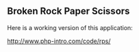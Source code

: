 Broken Rock Paper Scissors
--------------------------

Here is a working version of this application:

http://www.php-intro.com/code/rps/


